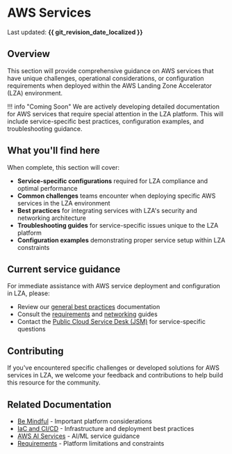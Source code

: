 # AWS Services

Last updated: **{{ git_revision_date_localized }}**

## Overview

This section will provide comprehensive guidance on AWS services that have unique challenges, operational considerations, or configuration requirements when deployed within the AWS Landing Zone Accelerator (LZA) environment.

!!! info "Coming Soon"
    We are actively developing detailed documentation for AWS services that require special attention in the LZA platform. This will include service-specific best practices, configuration examples, and troubleshooting guidance.

## What you'll find here

When complete, this section will cover:

- **Service-specific configurations** required for LZA compliance and optimal performance
- **Common challenges** teams encounter when deploying specific AWS services in the LZA environment
- **Best practices** for integrating services with LZA's security and networking architecture
- **Troubleshooting guides** for service-specific issues unique to the LZA platform
- **Configuration examples** demonstrating proper service setup within LZA constraints

## Current service guidance

For immediate assistance with AWS service deployment and configuration in LZA, please:

- Review our [general best practices](be-mindful.md) documentation
- Consult the [requirements](../design-build-deploy/requirements.md) and [networking](../design-build-deploy/networking.md) guides
- Contact the [Public Cloud Service Desk (JSM)](https://citz-do.atlassian.net/servicedesk/customer/portal/3) for service-specific questions

## Contributing

If you've encountered specific challenges or developed solutions for AWS services in LZA, we welcome your feedback and contributions to help build this resource for the community.

## Related Documentation

- [Be Mindful](be-mindful.md) - Important platform considerations
- [IaC and CI/CD](iac-and-ci-cd.md) - Infrastructure and deployment best practices
- [AWS AI Services](aws-ai.md) - AI/ML service guidance
- [Requirements](../design-build-deploy/requirements.md) - Platform limitations and constraints
